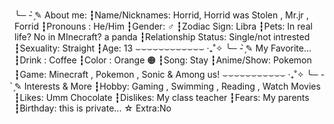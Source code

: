╰─ - ̗̀✎ About me:
┇Name/Nicknames: Horrid, Horrid was Stolen , Mr.jr , Forrid
┇Pronouns : He/Him
┇Gender: ♂️ 
┇Zodiac Sign: Libra
┇Pets: In real life? No in MInecraft? a panda
┇Relationship Status: Single/not intrested
┇Sexuality: Straight 
┇Age: 13
⌣⌣⌣⌣⌣⌣⌣⌣⌣⌣⌣⌣ ‧₊˚✧
╰─ - ̗̀✎ My Favorite...
┇Drink : Coffee 
┇Color : Orange 🟠 
┇Song: Stay 
┇Anime/Show: Pokemon 
┇Game: Minecraft , Pokemon , Sonic & Among us!
⌣⌣⌣⌣⌣⌣⌣⌣⌣⌣⌣ ‧₊˚✧
╰─ - ̗̀✎ Interests & More 
┇Hobby: Gaming , Swimming , Reading , Watch Movies 
┇Likes: Umm Chocolate
┇Dislikes: My class teacher 
┇Fears:  My parents 
┇Birthday: this is private...
☆ Extra:No
